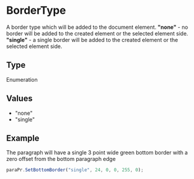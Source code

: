 # BorderType

A border type which will be added to the document element.**"none"** - no border will be added to the created element or the selected element side.**"single"** - a single border will be added to the created element or the selected element side.

## Type

Enumeration

## Values

- "none"
- "single"


## Example

The paragraph will have a single 3 point wide green bottom border with a zero offset from the bottom paragraph edge

```javascript editor-pdf
paraPr.SetBottomBorder("single", 24, 0, 0, 255, 0);
```
